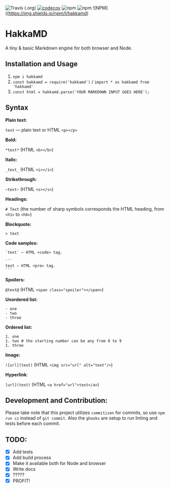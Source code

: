 ![Travis (.org)](https://img.shields.io/travis/AlexNikolaiev94/hakkamd)
[![codecov](https://codecov.io/gh/AlexNikolaiev94/hakkamd/branch/master/graph/badge.svg)](https://codecov.io/gh/AlexNikolaiev94/hakkamd)
![npm](https://img.shields.io/npm/v/hakkamd)
![npm](https://img.shields.io/npm/dw/hakkamd)
![NPM]((https://img.shields.io/npm/l/hakkamd)
# HakkaMD

A tiny & basic Markdown engine for both browser and Node.

## Installation and Usage
1. `npm i hakkamd`
2. `const hakkamd = require('hakkamd')`
/ `import * as hakkamd from 'hakkamd'`
3. `const html = hakkamd.parse('YOUR MARKDOWN INPUT GOES HERE');`

## Syntax

**Plain text:**

`text` — plain text or HTML `<p></p>`

**Bold:**

`*text*` (HTML `<b></b>`)

**Italic:**

`_text_` (HTML `<i></i>`)

**Strikethrough:**

`~text~` (HTML `<s></s>`)

**Headings:**

`# Text` (the number of sharp symbols corresponds the HTML heading, from `<h1>` to `<h6>`)

**Blockquote:**

`> text`

**Code samples:**

    `text` — HTML <code> tag.
    
    ```
    text — HTML <pre> tag.
    ```
    
**Spoilers:**

`@text@` (HTML `<span class="spoiler"></span>`)

**Unordered list:**
```
- one
- two 
- three 
```

**Ordered list:**
```$xslt
1. one
1. two # the starting number can be any from 0 to 9
1. three
```

**Image:**

`![url](text)` (HTML `<img src="url" alt="text"/>`)

**Hyperlink**:

`[url](text)` (HTML `<a href="url">text</a>`)

## Development and Contribution:

Please take note that this project utilizes `commitizen` for commits, so use `npm run cz` instead of `git commit`. Also the `ghooks` are setup to run linting and tests before each commit.

## TODO:

- [x] Add tests
- [x] Add build process
- [x] Make it available both for Node and browser
- [x] Write docs
- [x] ?????
- [x] PROFIT!
